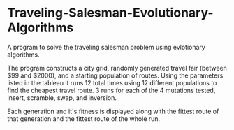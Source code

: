 # Traveling-Salesman-Evolutionary-Algorithms
A program to solve the traveling salesman problem using evlotionary algorithms.

The program constructs a city grid, randomly generated travel fair (between $99 and $2000), and a starting population of routes.
Using the parameters listed in the tableau it runs 12 total times using 12 different populations to find the cheapest travel route.
3 runs for each of the 4 mutations tested, insert, scramble, swap, and inversion.

Each generation and it's fitness is displayed along with the fittest route of that generation and the fittest route of the whole run.
